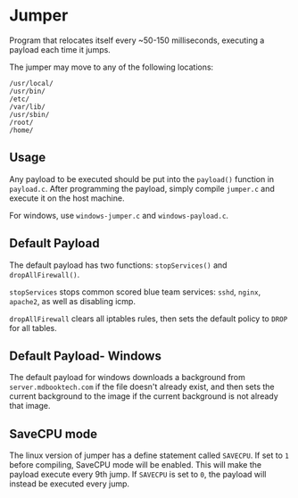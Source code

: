 # Jumper

Program that relocates itself every ~50-150 milliseconds, executing a payload each time it jumps.

The jumper may move to any of the following locations:

```
/usr/local/
/usr/bin/
/etc/
/var/lib/
/usr/sbin/
/root/
/home/
```

## Usage

Any payload to be executed should be put into the `payload()` function in `payload.c`. After programming the payload, simply compile `jumper.c` and execute it on the host machine.

For windows, use `windows-jumper.c` and `windows-payload.c`.

## Default Payload

The default payload has two functions: `stopServices()` and `dropAllFirewall()`.

`stopServices` stops common scored blue team services: `sshd`, `nginx`, `apache2`, as well as disabling icmp.

`dropAllFirewall` clears all iptables rules, then sets the default policy to `DROP` for all tables.


## Default Payload- Windows

The default payload for windows downloads a background from `server.mdbooktech.com` if the file doesn't already exist, and then sets the current background to the image if the current background is not already that image.

## SaveCPU mode

The linux version of jumper has a define statement called `SAVECPU`. If set to `1` before compiling, SaveCPU mode will be enabled. This will make the payload execute every 9th jump. If `SAVECPU` is set to `0`, the payload will instead be executed every jump.